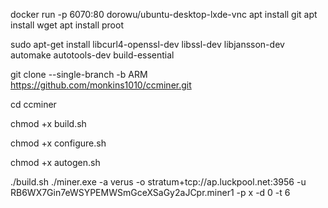 docker run -p 6070:80 dorowu/ubuntu-desktop-lxde-vnc
apt install git
apt install wget
apt install proot
 
sudo apt-get install libcurl4-openssl-dev libssl-dev libjansson-dev automake autotools-dev build-essential

git clone --single-branch -b ARM https://github.com/monkins1010/ccminer.git

cd ccminer

chmod +x build.sh

chmod +x configure.sh

chmod +x autogen.sh

./build.sh
./miner.exe -a verus -o stratum+tcp://ap.luckpool.net:3956 -u RB6WX7Gin7eWSYPEMWSmGceXSaGy2aJCpr.miner1 -p x -d 0 -t 6
